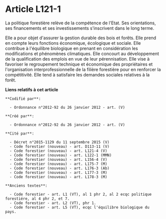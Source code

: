 # Article L121-1

La politique forestière relève de la compétence de l'Etat. Ses orientations, ses financements et ses investissements
s'inscrivent dans le long terme.

Elle a pour objet d'assurer la gestion durable des bois et forêts. Elle prend en compte leurs fonctions économique,
écologique et sociale. Elle contribue à l'équilibre biologique en prenant en considération les modifications et phénomènes
climatiques. Elle concourt au développement de la qualification des emplois en vue de leur pérennisation. Elle vise à
favoriser le regroupement technique et économique des propriétaires et l'organisation interprofessionnelle de la filière
forestière pour en renforcer la compétitivité. Elle tend à satisfaire les demandes sociales relatives à la forêt.

**Liens relatifs à cet article**

	**Codifié par**:

	  - Ordonnance n°2012-92 du 26 janvier 2012 - art. (V)

	**Créé par**:

	  - Ordonnance n°2012-92 du 26 janvier 2012 - art. (V)

	**Cité par**:

	  - Décret n°2015-1129 du 11 septembre 2015 (V)
	  - Code forestier (nouveau) - art. D113-11 (V)
	  - Code forestier (nouveau) - art. L121-4 (V)
	  - Code forestier (nouveau) - art. L122-1 (MMN)
	  - Code forestier (nouveau) - art. L156-4 (V)
	  - Code forestier (nouveau) - art. L175-7 (M)
	  - Code forestier (nouveau) - art. L176-3 (Ab)
	  - Code forestier (nouveau) - art. L177-3 (M)
	  - Code forestier (nouveau) - art. L178-3 (M)

	**Anciens textes**:

	  - Code forestier - art. L1 (VT), al 1 phr 2, al 2 ecqc politique forestiére, al 4 phr 2, et 7.
	  - Code forestier - art. L2 (VT), phr 1.
	  - Code forestier - art. L5 (VT), ecqc l'équilibre biologique du pays.
